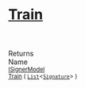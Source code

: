 # [Train](./OptimalDtwClassifier-100663867.md)


<br><br>
Returns<img width=542/>Name
<br>
<sub>[ISignerModel](./../../../Pipeline/ISignerModel.md)</sub><img width=500/><sub>[Train](./OptimalDtwClassifier-100663867.md) ( [`List`](https://docs.microsoft.com/en-us/dotnet/api/System.Collections.Generic.List-1)\<[`Signature`](./../../../Signature.md)> )</sub><br>


